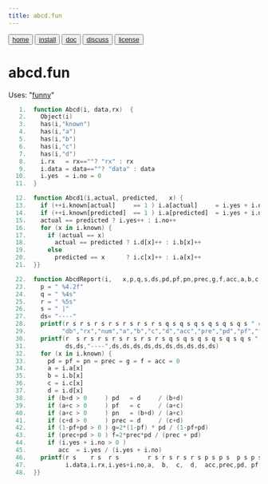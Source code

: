 ```yaml
---
title: abcd.fun
---
```


<button class="button button1"><a href="/fun/index">home</a></button>   <button class="button button2"><a href="/fun/INSTALL">install</a></button>   <button class="button button1"><a href="/fun/ABOUT">doc</a></button>   <button class="button button2"><a href="http://github.com/timm/fun/issues">discuss</a></button>    <button class="button button1"><a href="/fun/LICENSE">license</a></button> <br>



# abcd.fun
Uses:  "[funny](funny)"<br>

```awk
   1.  function Abcd(i, data,rx)  {
   2.    Object(i)
   3.    has(i,"known")
   4.    has(i,"a")
   5.    has(i,"b")
   6.    has(i,"c")
   7.    has(i,"d")
   8.    i.rx   = rx==""? "rx" : rx
   9.    i.data = data==""? "data" : data
  10.    i.yes  = i.no = 0
  11.  }
```

```awk
  12.  function Abcd1(i,actual, predicted,   x) {
  13.    if (++i.known[actual]     == 1 ) i.a[actual]     = i.yes + i.no 
  14.    if (++i.known[predicted]  == 1 ) i.a[predicted]  = i.yes + i.no 
  15.    actual == predicted ? i.yes++ : i.no++ 
  16.    for (x in i.known) {
  17.      if (actual == x) 
  18.        actual == predicted ? i.d[x]++ : i.b[x]++
  19.      else 
  20.        predicted == x      ? i.c[x]++ : i.a[x]++
  21.  }}
```

```awk
  22.  function AbcdReport(i,   x,p,q,s,ds,pd,pf,pn,prec,g,f,acc,a,b,c,d) {
  23.    p = " %4.2f"
  24.    q = " %4s"
  25.    r = " %5s"
  26.    s = " |"
  27.    ds= "----"
  28.    printf(r s r s r s r s r s r s r s q s q s q s q s q s q s " class\n",
  29.          "db","rx","num","a","b","c","d","acc","pre","pd","pf","f","g")
  30.    printf(r  s r s r s r s r s r s r s q s q s q s q s q s q s "-----\n",
  31.           ds,ds,"----",ds,ds,ds,ds,ds,ds,ds,ds,ds,ds)
  32.    for (x in i.known) {
  33.      pd = pf = pn = prec = g = f = acc = 0
  34.      a = i.a[x]
  35.      b = i.b[x]
  36.      c = i.c[x]
  37.      d = i.d[x]
  38.      if (b+d > 0     ) pd   = d     / (b+d) 
  39.      if (a+c > 0     ) pf   = c     / (a+c) 
  40.      if (a+c > 0     ) pn   = (b+d) / (a+c) 
  41.      if (c+d > 0     ) prec = d     / (c+d) 
  42.      if (1-pf+pd > 0 ) g=2*(1-pf) * pd / (1-pf+pd) 
  43.      if (prec+pd > 0 ) f=2*prec*pd / (prec + pd)   
  44.      if (i.yes + i.no > 0 ) 
  45.         acc  = i.yes / (i.yes + i.no) 
  46.    printf(r s    r s  r s        r s r s r s r s p s p s  p s p s p s p s  " %s\n",
  47.           i.data,i.rx,i.yes+i.no,a,  b,  c,  d,  acc,prec,pd, pf, f,  g,  x)
  48.  }}
```

